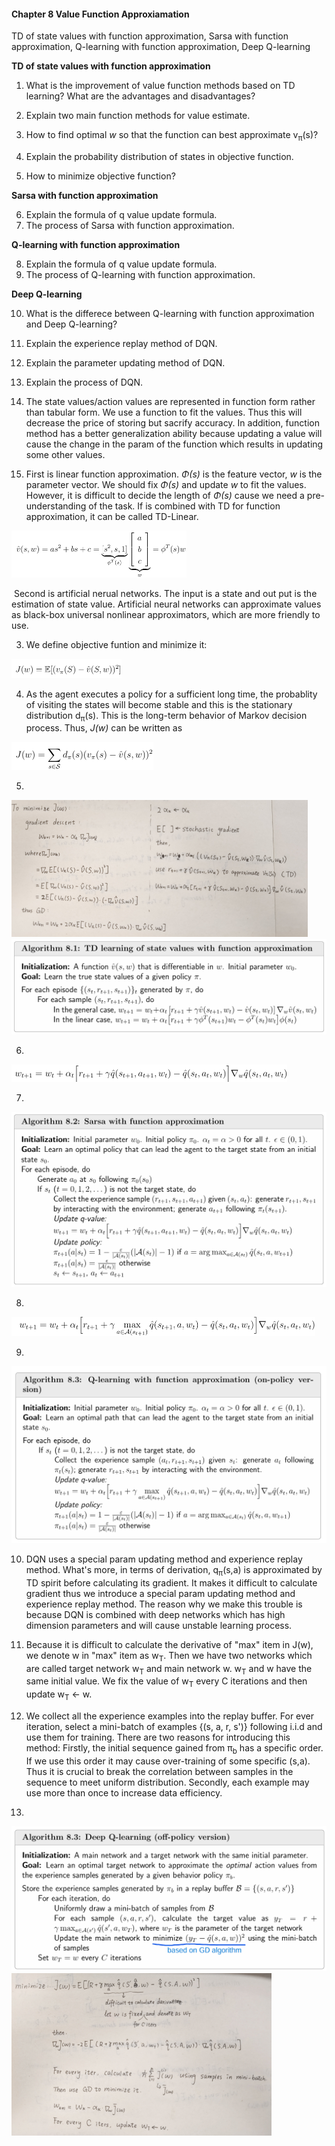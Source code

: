 #### Chapter 8 Value Function Approxiamation

TD of state values with function approximation, Sarsa with function approximation, Q-learning with function approximation, Deep Q-learning

**TD of state values with function approximation**

1. What is the improvement of value function methods based on TD learning? What are the advantages and disadvantages?

2. Explain two main function methods for value estimate.

3. How to find optimal *w* so that the function can best approximate v<sub>π</sub>(s)?
4. Explain the probability distribution of states in objective function.

5. How to minimize objective function?

**Sarsa with function approximation**

6. Explain the formula of q value update formula.
7. The process of Sarsa with function approximation.

**Q-learning with function approximation**

8. Explain the formula of q value update formula.
9. The process of Q-learning with function approximation.

**Deep Q-learning**

10. What is the differece between Q-learning with function approximation and Deep Q-learning?

11. Explain the experience replay method of DQN.
12. Explain the parameter updating method of DQN.

13. Explain the process of DQN.



1. The state values/action values are represented in function form rather than tabular form. We use a function to fit the values. Thus this will decrease the price of storing but sacrify accuracy. In addition, function method has a better generalization ability because updating a value will cause the change in the param of the function which results in updating some other values.

2. First is linear function approximation. *Φ(s)* is the feature vector, *w* is the parameter vector. We should fix *Φ(s)* and update *w* to fit the values. However, it is difficult to decide the length of *Φ(s)* cause we need a pre-understanding of the task. If is combined with TD for function approximation, it can be called TD-Linear.

<img src="assets/image-20241001100211822.png" alt="image-20241001100211822" style="zoom:50%;" />

​	Second is artificial nerual networks. The input is a state and out put is the estimation of state 	value. Artificial neural networks can approximate values as black-box universal nonlinear 	    	approximators, which are more friendly to use.

3. We define objective funtion and minimize it:

<img src="assets/image-20241001101301228.png" alt="image-20241001101301228" style="zoom:50%;" />

4. As the agent executes a policy for a sufficient long time, the probablity of visiting the states will become stable and this is the stationary distribution d<sub>π</sub>(s). This is the long-term behavior of Markov decision process. Thus, *J(w)* can be written as

<img src="assets/image-20241001101834858.png" alt="image-20241001101834858" style="zoom:50%;" />

5. 

<img src="assets/image-20241001104229096.png" alt="image-20241001104229096" style="zoom:50%;" />

<img src="assets/image-20241001104413993.png" alt="image-20241001104413993" style="zoom:50%;" />

6. 

<img src="assets/image-20241001111241066.png" alt="image-20241001111241066" style="zoom:50%;" />

7. 

<img src="assets/image-20241001111322830.png" alt="image-20241001111322830" style="zoom:50%;" />

8. 

<img src="assets/image-20241001111640248.png" alt="image-20241001111640248" style="zoom:50%;" />

9. 

<img src="assets/image-20241001111705073.png" alt="image-20241001111705073" style="zoom:50%;" />

10. DQN uses a special param updating method and experience replay method. What's more, in terms of derivation, q<sub>π</sub>(s,a) is approximated by TD spirit before calculating its gradient. It makes it difficult to calculate gradient thus we introduce a special param updating method and experience replay method. The reason why we make this trouble is because DQN is combined with deep networks which has high dimension parameters and will cause unstable learning process.

11. Because it is difficult to calculate the derivative of "max" item in J(w), we denote w in "max" item as w<sub>T</sub>. Then we have two networks which are called target network w<sub>T</sub> and main network w. w<sub>T</sub> and w have the same initial value. We fix the value of w<sub>T</sub> every C iterations and then update w<sub>T</sub> ← w.

12. We collect all the experience examples into the replay buffer. For ever iteration, select a mini-batch of examples {(s, a, r, s')} following i.i.d and use them for training. There are two reasons for introducing this method: Firstly, the initial sequence gained from π<sub>b</sub> has a specific order. If we use this order it may cause over-training of some specific (s,a). Thus it is crucial to break the correlation between samples in the sequence to meet uniform distribution. Secondly, each example may use more than once to increase data efficiency.

13. 

<img src="assets/image-20241001125513420.png" alt="image-20241001125513420" style="zoom:50%;" />

<img src="assets/image-20241001125554988.png" alt="image-20241001125554988" style="zoom:50%;" />



